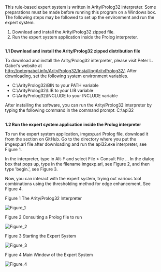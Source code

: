 This rule-based expert system is written in Arity/Prolog32 interpreter. Some preparations must be made before running this program on a Windows box. The following steps may be followed to set up the environment and run the expert system.

1. Download and install the Arity/Prolog32 zipped file.
2. Run the expert system application inside the Prolog interpreter.

##
**1.1 Download and install the Arity/Prolog32 zipped distribution file**

To download and install the Arity/Prolog32 interpreter, please visit Peter L. Gabel's website at http://petergabel.info/ArityProlog32/InstallingArityProlog32/. After downloading, set the following system environment variables.

+ C:\ArityProlog32\BIN to your PATH variable
+ C:\ArityProlog32\LIB to your LIB variable
+ C:\ArityProlog32\INCLUDE to your INCLUDE variable

After installing the software, you can run the Arity/Prolog32 interpreter by typing the following command in the command prompt: C:\api32

##
**1.2 Run the expert system application inside the Prolog interpreter**

To run the expert system application, imgexp.ari Prolog file, download it from the section on GitHub. Go to the directory where you put the imgexp.ari file after downloading and run the api32.exe interpreter, see Figure 1.

In the interpreter, type in Alt-F and select File > Consult File … In the dialog box that pops up, type in the filename imgexp.ari, see Figure 2, and then type 'begin.', see Figure 3.

Now, you can interact with the expert system, trying out various tool combinations using the thresholding method for edge enhancement, See Figure 4.

Figure 1 The Arity/Prolog32 Interpreter

![Figure_1](https://github.com/user-attachments/assets/b283cbb5-d711-4890-930f-9494167c8d81)

Figure 2 Consulting a Prolog file to run

![Figure_2](https://github.com/user-attachments/assets/25f5cea1-9273-4190-9f25-9b5b3f9aec99)

Figure 3 Starting the Expert System

![Figure_3](https://github.com/user-attachments/assets/91fbf5bb-55f7-48dd-8e05-0239d45d5e07)

Figure 4 Main Window of the Expert System

![Figure_4](https://github.com/user-attachments/assets/cddc8e22-287d-41ef-ac9e-b947a5e55b50)

		
		





